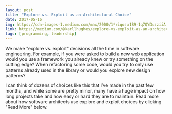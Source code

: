 ```yaml
---
layout: post
title: "Explore vs. Exploit as an Architectural Choice"
date: 2017-05-16
img: https://cdn-images-1.medium.com/max/2000/1*riqosu1B9-1q7QYDuzziiA.jpeg
link: https://medium.com/@karllhughes/explore-vs-exploit-as-an-architectural-choice-e8893667b2f0
tags: [programming, leadership]
---
```

We make "explore vs. exploit" decisions all the time in software engineering. For example, if you were asked to build a new web application would you use a framework you already knew or try something on the cutting edge? When refactoring some code, would you try to only use patterns already used in the library or would you explore new design patterns?

I can think of dozens of choices like this that I’ve made in the past few months, and while some are pretty minor, many have a huge impact on how long projects take and how easy or hard they are to maintain. Read more about how software architects use explore and exploit choices by clicking "Read More" below.
